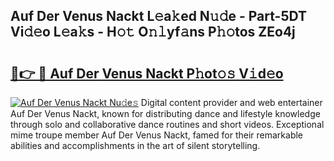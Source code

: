 ## Auf Der Venus Nackt L𝚎a𝚔ed N𝚞𝚍e - Part-5DT Vi𝚍𝚎o L𝚎a𝚔s - H𝚘𝚝 O𝚗𝚕yf𝚊ns P𝚑𝚘tos ZEo4j

# <h2><a href="http://kf15x5.oniu.top/?m=Auf+Der+Venus+Nackt">🔗👉 🔴 Auf Der Venus Nackt P𝚑ot𝚘𝚜 V𝚒d𝚎o</a></h2>

[![Auf Der Venus Nackt Nu𝚍e𝚜](https://i.imgur.com/0qMVB7G.gif)](http://kf15x5.oniu.top/?m=Auf+Der+Venus+Nackt)
Digital content provider and web entertainer Auf Der Venus Nackt, known for distributing dance and lifestyle knowledge through solo and collaborative dance routines and short videos. Exceptional mime troupe member Auf Der Venus Nackt, famed for their remarkable abilities and accomplishments in the art of silent storytelling.  
